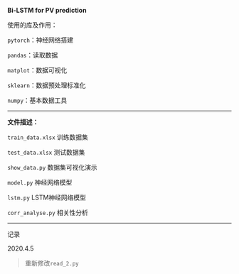 **Bi-LSTM for PV prediction**

使用的库及作用：

`pytorch`：神经网络搭建

`pandas`：读取数据

`matplot`：数据可视化

`sklearn`：数据预处理标准化

`numpy`：基本数据工具

---
**文件描述：**

`train_data.xlsx` 训练数据集

`test_data.xlsx` 测试数据集

`show_data.py` 数据集可视化演示

`model.py` 神经网络模型

`lstm.py` LSTM神经网络模型

`corr_analyse.py` 相关性分析

---
记录

2020.4.5

> 重新修改`read_2.py`
